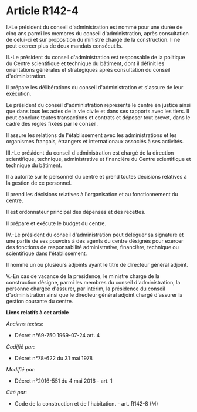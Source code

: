 # Article R142-4

I.-Le président du conseil d'administration est nommé pour une durée de cinq ans parmi les membres du conseil
d'administration, après consultation de celui-ci et sur proposition du ministre chargé de la construction. Il ne peut exercer
plus de deux mandats consécutifs. 

II.-Le président du conseil d'administration est responsable de la politique du Centre scientifique et technique du bâtiment,
dont il définit les orientations générales et stratégiques après consultation du conseil d'administration. 

Il prépare les délibérations du conseil d'administration et s'assure de leur exécution. 

Le président du conseil d'administration représente le centre en justice ainsi que dans tous les actes de la vie civile et
dans ses rapports avec les tiers. Il peut conclure toutes transactions et contrats et déposer tout brevet, dans le cadre des
règles fixées par le conseil. 

Il assure les relations de l'établissement avec les administrations et les organismes français, étrangers et internationaux
associés à ses activités. 

III.-Le président du conseil d'administration est chargé de la direction scientifique, technique, administrative et
financière du Centre scientifique et technique du bâtiment. 

Il a autorité sur le personnel du centre et prend toutes décisions relatives à la gestion de ce personnel. 

Il prend les décisions relatives à l'organisation et au fonctionnement du centre. 

Il est ordonnateur principal des dépenses et des recettes. 

Il prépare et exécute le budget du centre. 

IV.-Le président du conseil d'administration peut déléguer sa signature et une partie de ses pouvoirs à des agents du centre
désignés pour exercer des fonctions de responsabilité administrative, financière, technique ou scientifique dans
l'établissement. 

Il nomme un ou plusieurs adjoints ayant le titre de directeur général adjoint. 

V.-En cas de vacance de la présidence, le ministre chargé de la construction désigne, parmi les membres du conseil
d'administration, la personne chargée d'assurer, par intérim, la présidence du conseil d'administration ainsi que le
directeur général adjoint chargé d'assurer la gestion courante du centre.

**Liens relatifs à cet article**

_Anciens textes_:

  - Décret n°69-750 1969-07-24 art. 4

_Codifié par_:

  - Décret n°78-622 du 31 mai 1978

_Modifié par_:

  - Décret n°2016-551 du 4 mai 2016 - art. 1

_Cité par_:

  - Code de la construction et de l'habitation. - art. R142-8 (M)
